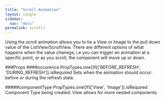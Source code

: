 ```yaml
---
title: "Scroll Animation"
layout: single
sidebar:
  nav: "docs"
permalink: scroll/
---
```

Using the scroll animation allows you to tie a View or Image to the pull down value of the ListView/ScrollView.  There are different options of what happens when the value chanegs; i.e you can trigger an animation at a specific point, or as you scroll, the component will move up or down.  

###Props
####occurence
PropTypes.oneOf(['BEFORE_REFRESH', 'DURING_REFRESH']).isRequired
Sets when the animation should occur: before or during the refresh state.

#####componentType
PropTypes.oneOf(['View', 'Image']).isRequired
Component Type being created.  View allows for more nested components.
